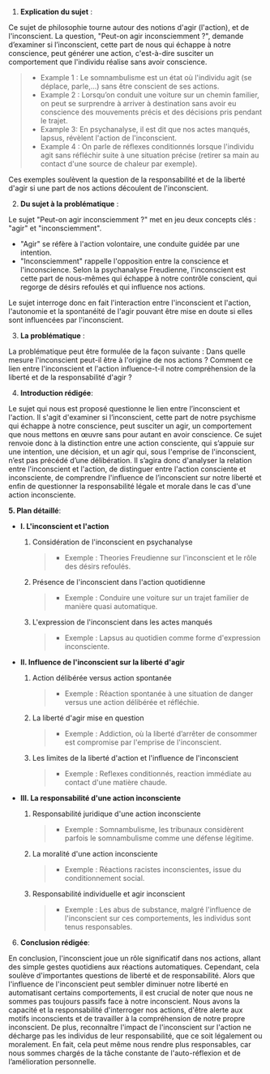 1. **Explication du sujet** :

Ce sujet de philosophie tourne autour des notions d'agir (l'action), et de l'inconscient. La question, "Peut-on agir inconsciemment ?", demande d’examiner si l’inconscient, cette part de nous qui échappe à notre conscience, peut générer une action, c'est-à-dire susciter un comportement que l'individu réalise sans avoir conscience.

> - Example 1 : Le somnambulisme est un état où l'individu agit (se déplace, parle,...) sans être conscient de ses actions.
> - Example 2 : Lorsqu’on conduit une voiture sur un chemin familier, on peut se surprendre à arriver à destination sans avoir eu conscience des mouvements précis et des décisions pris pendant le trajet. 
> - Example 3: En psychanalyse, il est dit que nos actes manqués, lapsus, révèlent l'action de l'inconscient.
> - Example 4 : On parle de réflexes conditionnés lorsque l'individu agit sans réfléchir suite à une situation précise (retirer sa main au contact d'une source de chaleur par exemple). 

Ces exemples soulèvent la question de la responsabilité et de la liberté d'agir si une part de nos actions découlent de l'inconscient.

2. **Du sujet à la problématique** :

Le sujet "Peut-on agir inconsciemment ?" met en jeu deux concepts clés : "agir" et "inconsciemment". 

- "Agir" se réfère à l'action volontaire, une conduite guidée par une intention. 
- "Inconsciemment" rappelle l'opposition entre la conscience et l'inconscience. Selon la psychanalyse Freudienne, l'inconscient est cette part de nous-mêmes qui échappe à notre contrôle conscient, qui regorge de désirs refoulés et qui influence nos actions. 

Le sujet interroge donc en fait l'interaction entre l'inconscient et l'action, l'autonomie et la spontanéité de l'agir pouvant être mise en doute si elles sont influencées par l'inconscient.

3. **La problématique** :

La problématique peut être formulée de la façon suivante : Dans quelle mesure l'inconscient peut-il être à l'origine de nos actions ? Comment ce lien entre l'inconscient et l'action influence-t-il notre compréhension de la liberté et de la responsabilité d'agir ?

4. **Introduction rédigée**: 

Le sujet qui nous est proposé questionne le lien entre l’inconscient et l'action. Il s'agit d'examiner si l’inconscient, cette part de notre psychisme qui échappe à notre conscience, peut susciter un agir, un comportement que nous mettons en œuvre sans pour autant en avoir conscience. Ce sujet renvoie donc à la distinction entre une action consciente, qui s’appuie sur une intention, une décision, et un agir qui, sous l'emprise de l'inconscient, n’est pas précédé d’une délibération. Il s’agira donc d'analyser la relation entre l'inconscient et l'action, de distinguer entre l'action consciente et inconsciente, de comprendre l'influence de l’inconscient sur notre liberté et enfin de questionner la responsabilité légale et morale dans le cas d'une action inconsciente. 

**5. Plan détaillé**:

* **I. L'inconscient et l'action**

    1. Considération de l'inconscient en psychanalyse
          > - Exemple : Theories Freudienne sur l'inconscient et le rôle des désirs refoulés.
    
    2.  Présence de l'inconscient dans l'action quotidienne
          > - Exemple : Conduire une voiture sur un trajet familier de manière quasi automatique. 

    3.  L'expression de l'inconscient dans les actes manqués
          > - Exemple : Lapsus au quotidien comme forme d'expression inconsciente.

* **II. Influence de l'inconscient sur la liberté d'agir**

    1. Action délibérée versus action spontanée
          > - Exemple : Réaction spontanée à une situation de danger versus une action délibérée et réfléchie.
    
    2.  La liberté d'agir mise en question
          > - Exemple : Addiction, où la liberté d’arrêter de consommer est compromise par l'emprise de l'inconscient.

    3. Les limites de la liberté d'action et l'influence de l'inconscient
          > - Exemple : Reflexes conditionnés, reaction immédiate au contact d'une matière chaude.

* **III. La responsabilité d'une action inconsciente**

    1. Responsabilité juridique d'une action inconsciente
          > - Exemple : Somnambulisme, les tribunaux considèrent parfois le somnambulisme comme une défense légitime.
    
    2.  La moralité d'une action inconsciente
          > - Exemple : Réactions racistes inconscientes, issue du conditionnement social. 

    3. Responsabilité individuelle et agir inconscient
          > - Exemple : Les abus de substance, malgré l'influence de l'inconscient sur ces comportements, les individus sont tenus responsables.

6. **Conclusion rédigée**: 

En conclusion, l'inconscient joue un rôle significatif dans nos actions, allant des simple gestes quotidiens aux réactions automatiques. Cependant, cela soulève d'importantes questions de liberté et de responsabilité. Alors que l'influence de l'inconscient peut sembler diminuer notre liberté en automatisant certains comportements, il est crucial de noter que nous ne sommes pas toujours passifs face à notre inconscient. Nous avons la capacité et la responsabilité d'interroger nos actions, d'être alerte aux motifs inconscients et de travailler à la compréhension de notre propre inconscient. De plus, reconnaître l'impact de l'inconscient sur l'action ne décharge pas les individus de leur responsabilité, que ce soit légalement ou moralement. En fait, cela peut même nous rendre plus responsables, car nous sommes chargés de la tâche constante de l'auto-réflexion et de l’amélioration personnelle.
